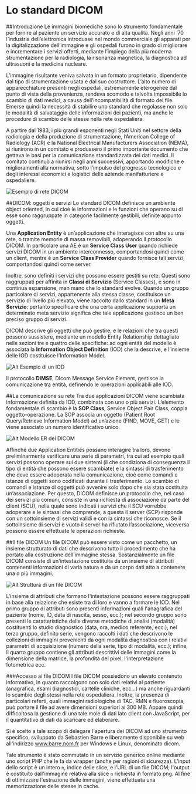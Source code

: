 Lo standard DICOM
=================

##Introduzione
Le immagini biomediche sono lo strumento fondamentale per fornire al paziente un servizio accurato e di alta qualità.  Negli anni ‘70 l’industria dell’elettronica introdusse nel mondo commerciale gli apparati per la digitalizzazione dell’immagine e gli ospedali furono in grado di migliorare e incrementare i servizi offerti, mediante l’impiego della più moderna strumentazione per la radiologia, la risonanza magnetica, la diagnostica ad ultrasuoni e la medicina nucleare.

L’immagine risultante veniva salvata in un formato proprietario, dipendente dal tipo di strumentazione usata e dal suo costruttore. L’alto numero di apparecchiature presenti negli ospedali, estremamente eterogenee dal punto di vista della provenienza, rendeva scomodo e talvolta impossibile lo scambio di dati medici, a causa dell’incompatibilità di formato dei file. Emerse quindi la necessità di stabilire uno standard che regolasse non solo le modalità di salvataggio delle informazioni dei pazienti, ma anche le procedure di scambio delle stesse nella rete ospedaliera.

A partire dal 1983, i più grandi esponenti negli Stati Uniti nel settore della radiologia e della produzione di strumentazione, l’American College of Radiology (ACR) e la National Electrical Manufacturers Association (NEMA), si riunirono in un comitato e produssero il primo importante documento che gettava le basi per la comunicazione standardizzata dei dati medici. Il comitato continuò a riunirsi negli anni successivi, apportando modifiche e miglioramenti alla normativa, sotto l’impulso del progresso tecnologico e degli interessi economici e logistici delle aziende manifatturiere e ospedaliere.

![Esempio di rete DICOM](http://www.trophos.org/wp-content/uploads/2011/04/retedicom.png "Esempio di rete DICOM")


##DICOM: oggetti e servizi
Lo standard DICOM definisce un ambiente object oriented, in cui cioè le informazioni e le funzioni che operano su di esse sono raggruppate in categorie facilmente gestibili, definite appunto oggetti.

Una __Application Entity__ è un’applicazione che interagisce con altre su una rete, o tramite memorie di massa removibili, adoperando il protocollo DICOM. In particolare una AE è un __Service Class User__ quando richiede servizi DICOM in un ambiente interconnesso, comportandosi quindi come un client, mentre è un __Service Class Provider__ quando fornisce tali servizi, comportandosi quindi come server.

Inoltre, sono definiti i servizi che possono essere gestiti su rete. Questi sono raggruppati per affinità in __Classi di Servizio__ (Service Classes), e sono in continua espansione, man mano che lo standard evolve. Quando un gruppo particolare di servizi, appartenente alla stessa classe, costituisce un servizio di livello più elevato, viene raccolto dallo standard in un __Meta Servizio__: pertanto specificare che una certa applicazione supporta un determinato meta servizio significa che tale applicazione gestisce un ben preciso gruppo di servizi. 

DICOM descrive gli oggetti che può gestire, e le relazioni che tra questi possono sussistere, mediante un modello Entity Relationship dettagliato nelle sezioni tre e quattro delle specifiche: ad ogni entità del modello è associata la __Information Object Definition__ (IOD) che la descrive, e l’insieme delle IOD costituisce l’Information Model.

![Alt Esempio di un IOD](http://digilander.libero.it/openworks/immagini/fig_1_2.jpg "Esempio di un IOD")

Il protocollo __DIMSE__, DIcom Message Service Element, gestisce la comunicazione tra entità, definendo le operazioni applicabili alle IOD.

##La comunicazione su rete
Tra due applicazioni DICOM viene scambiata informazione definita da IOD, combinata con uno o più servizi. L’elemento fondamentale di scambio è la __SOP Class__, Service Object Pair Class, coppia oggetto-operazione. La SOP associa un oggetto (Patient Root Query/Retrieve Information Model) ad un’azione (FIND, MOVE, GET) e le viene associato un numero identificativo unico. 

![Alt Modello ER del DICOM](http://digilander.libero.it/openworks/immagini/fig_1_1.jpg "Modello ER del DICOM")

Affinché due Application Entities possano interagire tra loro, devono preliminarmente verificare una serie di parametri, tra cui ad esempio quali servizi possono operare sui due sistemi (il che condiziona di conseguenza il tipo di entità che possono essere scambiate) e la sintassi di trasferimento che deve essere adoperata nella comunicazione, cioè come comandi e istanze di oggetti sono codificati durante il trasferimento. Lo scambio di comandi e istanze di oggetti può avvenire solo dopo che sia stata costituita un’associazione. Per questo, DICOM definisce un protocollo che, nel caso dei servizi più comuni, consiste in una richiesta di associazione  da parte del client (SCU), nella quale sono indicati i servizi che il SCU vorrebbe adoperare e le sintassi che comprende; a questa il server (SCP) risponde con un sottoinsieme di servizi validi e con la sintassi che riconosce. Se il sottoinsieme di servizi è vuoto il server ha rifiutato l’associazione, viceversa possono essere effettuate le operazioni richieste.

##Il file DICOM
Un file DICOM può essere visto come un pacchetto, un insieme strutturato di dati che descrivono tutto il procedimento che ha portato alla costruzione dell'immagine stessa. Sostanzialmente un file DICOM consiste di un'intestazione costituita da un insieme di attributi contenenti informazioni di varia natura e da un corpo dati atto a contenere una o più immagini. 

![Alt Struttura di un file DICOM](http://www.leadtools.com/help/leadtools/v175/dh/to/dicom.gif "Struttura di un file DICOM")

L'insieme di attributi che formano l'intestazione possono essere raggruppati in base alla relazione che esiste tra di loro e vanno a formare le IOD. Nel primo gruppo di attributi sono presenti informazioni quali l'anagrafica del paziente (nome, ID, data di nascita, sesso, ecc.); nel secondo gruppo sono presenti le caratteristiche delle diverse metodiche di analisi (modalità) costituenti lo studio diagnostico (data, ora, medico referente, ecc.); nel terzo gruppo, definito serie, vengono raccolti i dati che descrivono le collezioni di immagini provenienti da ogni modalità diagnostica con i relativi parametri di acquisizione (numero della serie, tipo di modalità, ecc.); infine, il quarto gruppo contiene gli attributi descrittivi delle immagini come la dimensione della matrice, la profondità del pixel, l'interpretazione fotometrica ecc. 

###Accesso ai file DICOM
I file DICOM possiedono un elevato contenuto informativo, in quanto raccolgono non solo dati relativi al paziente (anagrafica, esami diagnostici, cartelle cliniche, ecc...) ma anche riguardanti lo scambio degli stessi nella rete ospedaliera.
Inoltre, la presenza di particolari referti, quali immagini radiologiche di TAC, RMN e fluoroscopia, può portare il file  ad avere dimensioni superiori ai 300 MB.
Appare quindi difficoltosa la gestione di una tale mole di dati lato client con JavaScript, per il quantitativo di dati da scaricare ed elaborare.

Si è scelto a tale scopo di delegare l'apertura dei DICOM ad uno strumento specifico, sviluppato da Sebastien Barre e liberamente disponibile su web all'indirizzo www.barre.nom.fr per Windows e Linux, denominato dicom.

Tale strumento è stato commutato in un servizio generico online mediante uno script PHP che le fa da wrapper (anche per ragioni di sicurezza).
L'input dello script è un intero `n`, indice delle slice, e l'URL di un file DICOM; l'output è costituito dall'immagine relativa alla slice `n` richiesta in formato png.
Al fine di ottimizzare l'estrazione delle immagini, viene effettuata una memorizzazione delle stesse in cache.







